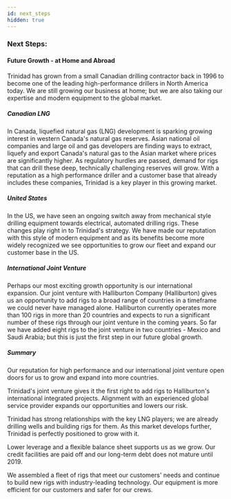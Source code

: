 ```yaml
---
id: next_steps
hidden: true
---
```


### Next Steps:

#### Future Growth - at Home and Abroad

Trinidad has grown from a small Canadian drilling contractor back in 1996 to become one of the leading high-performance drillers in North America today. We are still growing our business at home; but we are also taking our expertise and modern equipment to the global market.

##### Canadian LNG

In Canada, liquefied natural gas (LNG) development is sparking growing interest in western Canada's natural gas reserves. Asian national oil companies and large oil and gas developers are finding ways to extract, liquefy and export Canada's natural gas to the Asian market where prices are significantly higher. As regulatory hurdles are passed, demand for rigs that can drill these deep, technically challenging reserves will grow. With a reputation as a high performance driller and a customer base that already includes these companies, Trinidad is a key player in this growing market. 

##### United States

In the US, we have seen an ongoing switch away from mechanical style drilling equipment towards electrical, automated drilling rigs. These changes play right in to Trinidad's strategy. We have made our reputation with this style of modern equipment and as its benefits become more widely recognized we see opportunities to grow our fleet and expand our customer base in the US.

##### International Joint Venture

Perhaps our most exciting growth opportunity is our international expansion. Our joint venture with Halliburton Company (Halliburton) gives us an opportunity to add rigs to a broad range of countries in a timeframe we could never have managed alone. Halliburton currently operates more than 100 rigs in more than 20 countries and expects to run a significant number of these rigs through our joint venture in the coming years. So far we have added eight rigs to the joint venture in two countries - Mexico and Saudi Arabia; but this is just the first step in our future global growth.

##### Summary

Our reputation for high performance and our international joint venture open doors for us to grow and expand into more countries.

Trinidad's joint venture gives it the first right to add rigs to Halliburton's international integrated projects. Alignment with an experienced global service provider expands our opportunities and lowers our risk.

Trinidad has strong relationships with the key LNG players; we are already drilling wells and building rigs for them. As this market develops further, Trinidad is perfectly positioned to grow with it.

Lower leverage and a flexible balance sheet supports us as we grow. Our credit facilities are paid off and our long-term debt does not mature until 2019. 

We assembled a fleet of rigs that meet our customers' needs and continue to build new rigs with industry-leading technology. Our equipment is more efficient for our customers and safer for 
our crews.

